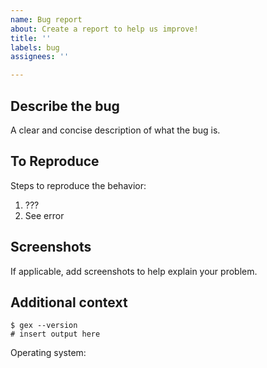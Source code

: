 ```yaml
---
name: Bug report
about: Create a report to help us improve!
title: ''
labels: bug
assignees: ''

---
```


## Describe the bug
A clear and concise description of what the bug is.

## To Reproduce
Steps to reproduce the behavior:
1. ???
2. See error

## Screenshots
If applicable, add screenshots to help explain your problem.

## Additional context
```console
$ gex --version
# insert output here
```
Operating system:
